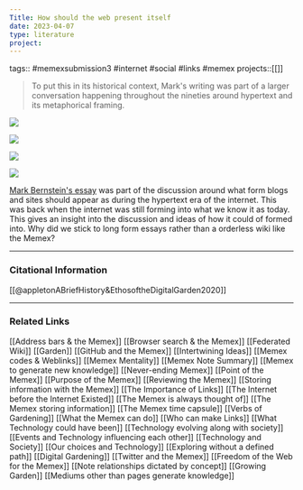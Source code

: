 ```yaml
---
Title: How should the web present itself
date: 2023-04-07
type: literature
project:
---
```

tags:: #memexsubmission3 #internet #social #links #memex
projects::[[]]

> To put this in its historical context, Mark's writing was part of a larger conversation happening throughout the nineties around hypertext and its metaphorical framing.

![](https://res.cloudinary.com/dxj9qr5gj/image/upload/c_scale,f_auto,q_auto:best,w_800/v1614174712/maggieappleton.com/notes/garden-history/Hypertext_Gardens_fsudk6.png)

![](https://res.cloudinary.com/dxj9qr5gj/image/upload/c_scale,f_auto,q_auto:best,w_800/v1614174705/maggieappleton.com/notes/garden-history/Gardens_and_Paths_g0wfdw.png)

![](https://res.cloudinary.com/dxj9qr5gj/image/upload/c_scale,f_auto,q_auto:best,w_800/v1614174707/maggieappleton.com/notes/garden-history/Seven_Lessons_dng4bf.png)

![](https://res.cloudinary.com/dxj9qr5gj/image/upload/c_scale,f_auto,q_auto:best,w_800/v1614174712/maggieappleton.com/notes/garden-history/Establishing_Order_t1phoe.png)

[Mark Bernstein's essay](http://www.eastgate.com/garden/Enter.html) was part of the discussion around what form blogs and sites should appear as during the hypertext era of the internet. This was back when the internet was still forming into what we know it as today. This gives an insight into the discussion and ideas of how it could of formed into. Why did we stick to long form essays rather than a orderless wiki like the Memex?

---
### Citational Information

[[@appletonABriefHistory&EthosoftheDigitalGarden2020]]

---

### Related Links

[[Address bars & the Memex]]
[[Browser search & the Memex]]
[[Federated Wiki]]
[[Garden]]
[[GitHub and the Memex]]
[[Intertwining Ideas]]
[[Memex codes & Weblinks]]
[[Memex Mentality]]
[[Memex Note Summary]]
[[Memex to generate new knowledge]]
[[Never-ending Memex]]
[[Point of the Memex]]
[[Purpose of the Memex]]
[[Reviewing the Memex]]
[[Storing information with the Memex]]
[[The Importance of Links]]
[[The Internet before the Internet Existed]]
[[The Memex is always thought of]]
[[The Memex storing information]]
[[The Memex time capsule]]
[[Verbs of Gardening]]
[[What the Memex can do]]
[[Who can make Links]]
[[What Technology could have been]]
[[Technology evolving along with society]]
[[Events and Technology influencing each other]]
[[Technology and Society]]
[[Our choices and Technology]]
[[Exploring without a defined path]]
[[Digital Gardening]]
[[Twitter and the Memex]]
[[Freedom of the Web for the Memex]]
[[Note relationships dictated by concept]]
[[Growing Garden]]
[[Mediums other than pages generate knowledge]]